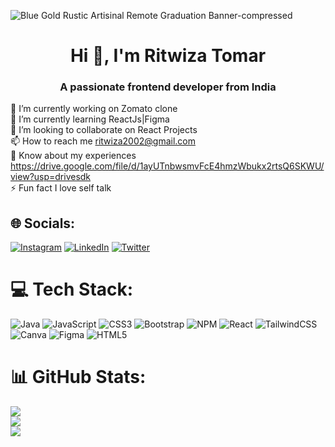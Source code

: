 ![Blue Gold Rustic Artisinal Remote Graduation Banner-compressed](https://user-images.githubusercontent.com/106557993/219897682-83a1b7d4-f7aa-4e9c-ab6f-4d398ae7be3e.png)

<h1 align="center">Hi 👋, I'm Ritwiza Tomar</h1>
<h3 align="center">A passionate frontend developer from India</h3>

🔭 I’m currently working on Zomato clone<br>🌱 I’m currently learning ReactJs|Figma <br>👯 I’m looking to collaborate on React Projects<br>📫 How to reach me ritwiza2002@gmail.com<br>📄 Know about my experiences https://drive.google.com/file/d/1ayUTnbwsmvFcE4hmzWbukx2rtsQ6SKWU/view?usp=drivesdk<br>⚡ Fun fact I love self talk


## 🌐 Socials:
[![Instagram](https://img.shields.io/badge/Instagram-%23E4405F.svg?logo=Instagram&logoColor=white)](https://instagram.com/Ritwiza_Tomar) [![LinkedIn](https://img.shields.io/badge/LinkedIn-%230077B5.svg?logo=linkedin&logoColor=white)](https://linkedin.com/in/https://www.linkedin.com/in/ritwiza-tomar-a864111b7) [![Twitter](https://img.shields.io/badge/Twitter-%231DA1F2.svg?logo=Twitter&logoColor=white)](https://twitter.com/Ritwiza_Tomar) 

# 💻 Tech Stack:
![Java](https://img.shields.io/badge/java-%23ED8B00.svg?style=for-the-badge&logo=java&logoColor=white) ![JavaScript](https://img.shields.io/badge/javascript-%23323330.svg?style=for-the-badge&logo=javascript&logoColor=%23F7DF1E) ![CSS3](https://img.shields.io/badge/css3-%231572B6.svg?style=for-the-badge&logo=css3&logoColor=white) ![Bootstrap](https://img.shields.io/badge/bootstrap-%23563D7C.svg?style=for-the-badge&logo=bootstrap&logoColor=white) ![NPM](https://img.shields.io/badge/NPM-%23000000.svg?style=for-the-badge&logo=npm&logoColor=white) ![React](https://img.shields.io/badge/react-%2320232a.svg?style=for-the-badge&logo=react&logoColor=%2361DAFB) ![TailwindCSS](https://img.shields.io/badge/tailwindcss-%2338B2AC.svg?style=for-the-badge&logo=tailwind-css&logoColor=white) ![Canva](https://img.shields.io/badge/Canva-%2300C4CC.svg?style=for-the-badge&logo=Canva&logoColor=white) 	![Figma](https://img.shields.io/badge/figma-%23F24E1E.svg?style=for-the-badge&logo=figma&logoColor=white) ![HTML5](https://img.shields.io/badge/html5-%23E34F26.svg?style=for-the-badge&logo=html5&logoColor=white)
# 📊 GitHub Stats:
![](https://github-readme-stats.vercel.app/api?username=Ritwiza5&theme=dark&hide_border=true&include_all_commits=true&count_private=true)<br/>
![](https://github-readme-streak-stats.herokuapp.com/?user=Ritwiza5&theme=dark&hide_border=true)<br/>
![](https://github-readme-stats.vercel.app/api/top-langs/?username=Ritwiza5&theme=dark&hide_border=true&include_all_commits=true&count_private=true&layout=compact)


